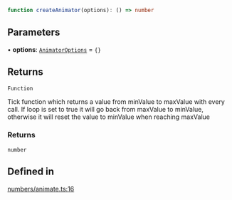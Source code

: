 ```ts
function createAnimator(options): () => number
```

## Parameters

• **options**: [`AnimatorOptions`](../interfaces/AnimatorOptions.md) = `{}`

## Returns

`Function`

Tick function which returns a value from minValue to maxValue with every call. If loop is set to true it will go back from maxValue to minValue, otherwise it will reset the value to minValue when reaching maxValue

### Returns

`number`

## Defined in

[numbers/animate.ts:16](https://github.com/Tismas/naszos-utils/blob/17b33842abc2ec4b3d89cd93065f656880e196df/src/numbers/animate.ts#L16)
